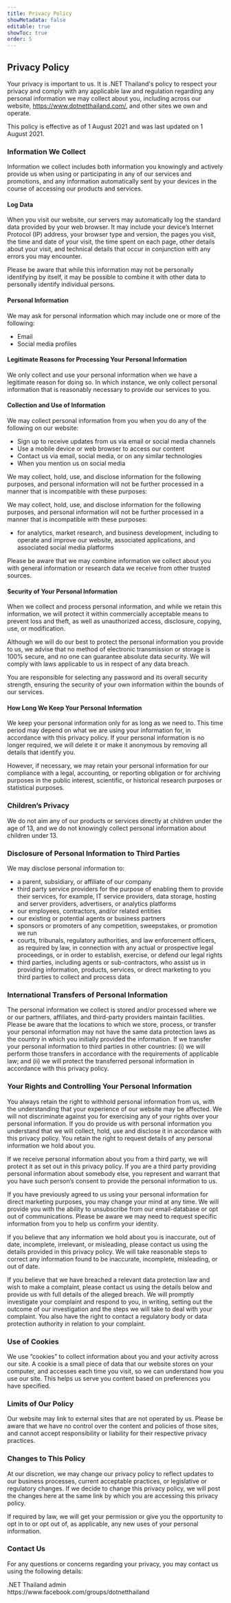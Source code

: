 ```yaml
---
title: Privacy Policy
showMetadata: false
editable: true
showToc: true
order: 5
---
```



<h2>Privacy Policy</h2>
<p>
  Your privacy is important to us. It is .NET Thailand&#39;s policy to respect your privacy and
  comply with any applicable law and regulation regarding any personal information we may collect
  about you, including across our website,
  <a href="https://www.dotnetthailand.com/">https://www.dotnetthailand.com/</a>, and other sites we
  own and operate.
</p>
<p>This policy is effective as of 1 August 2021 and was last updated on 1 August 2021.</p>
<h3>Information We Collect</h3>
<p>
  Information we collect includes both information you knowingly and actively provide us when using
  or participating in any of our services and promotions, and any information automatically sent by
  your devices in the course of accessing our products and services.
</p>
<h4>Log Data</h4>
<p>
  When you visit our website, our servers may automatically log the standard data provided by your
  web browser. It may include your device’s Internet Protocol (IP) address, your browser type and
  version, the pages you visit, the time and date of your visit, the time spent on each page, other
  details about your visit, and technical details that occur in conjunction with any errors you may
  encounter.
</p>
<p>
  Please be aware that while this information may not be personally identifying by itself, it may be
  possible to combine it with other data to personally identify individual persons.
</p>
<h4>Personal Information</h4>
<p>We may ask for personal information which may include one or more of the following:</p>
<ul>
  <li>Email</li>
  <li>Social media profiles</li>
</ul>
<h4>Legitimate Reasons for Processing Your Personal Information</h4>
<p>
  We only collect and use your personal information when we have a legitimate reason for doing so.
  In which instance, we only collect personal information that is reasonably necessary to provide
  our services to you.
</p>
<h4>Collection and Use of Information</h4>
<p>We may collect personal information from you when you do any of the following on our website:</p>
<ul>
  <li>Sign up to receive updates from us via email or social media channels</li>
  <li>Use a mobile device or web browser to access our content</li>
  <li>Contact us via email, social media, or on any similar technologies</li>
  <li>When you mention us on social media</li>
</ul>
<p>
  We may collect, hold, use, and disclose information for the following purposes, and personal
  information will not be further processed in a manner that is incompatible with these purposes:
</p>
<p>
  We may collect, hold, use, and disclose information for the following purposes, and personal
  information will not be further processed in a manner that is incompatible with these purposes:
</p>
<ul>
  <li>
    for analytics, market research, and business development, including to operate and improve our
    website, associated applications, and associated social media platforms
  </li>
</ul>
<p>
  Please be aware that we may combine information we collect about you with general information or
  research data we receive from other trusted sources.
</p>
<h4>Security of Your Personal Information</h4>
<p>
  When we collect and process personal information, and while we retain this information, we will
  protect it within commercially acceptable means to prevent loss and theft, as well as unauthorized
  access, disclosure, copying, use, or modification.
</p>
<p>
  Although we will do our best to protect the personal information you provide to us, we advise that
  no method of electronic transmission or storage is 100% secure, and no one can guarantee absolute
  data security. We will comply with laws applicable to us in respect of any data breach.
</p>
<p>
  You are responsible for selecting any password and its overall security strength, ensuring the
  security of your own information within the bounds of our services.
</p>
<h4>How Long We Keep Your Personal Information</h4>
<p>
  We keep your personal information only for as long as we need to. This time period may depend on
  what we are using your information for, in accordance with this privacy policy. If your personal
  information is no longer required, we will delete it or make it anonymous by removing all details
  that identify you.
</p>
<p>
  However, if necessary, we may retain your personal information for our compliance with a legal,
  accounting, or reporting obligation or for archiving purposes in the public interest, scientific,
  or historical research purposes or statistical purposes.
</p>
<h3>Children’s Privacy</h3>
<p>
  We do not aim any of our products or services directly at children under the age of 13, and we do
  not knowingly collect personal information about children under 13.
</p>
<h3>Disclosure of Personal Information to Third Parties</h3>
<p>We may disclose personal information to:</p>
<ul>
  <li>a parent, subsidiary, or affiliate of our company</li>
  <li>
    third party service providers for the purpose of enabling them to provide their services, for
    example, IT service providers, data storage, hosting and server providers, advertisers, or
    analytics platforms
  </li>
  <li>our employees, contractors, and/or related entities</li>
  <li>our existing or potential agents or business partners</li>
  <li>sponsors or promoters of any competition, sweepstakes, or promotion we run</li>
  <li>
    courts, tribunals, regulatory authorities, and law enforcement officers, as required by law, in
    connection with any actual or prospective legal proceedings, or in order to establish, exercise,
    or defend our legal rights
  </li>
  <li>
    third parties, including agents or sub-contractors, who assist us in providing information,
    products, services, or direct marketing to you third parties to collect and process data
  </li>
</ul>
<h3>International Transfers of Personal Information</h3>
<p>
  The personal information we collect is stored and/or processed where we or our partners,
  affiliates, and third-party providers maintain facilities. Please be aware that the locations to
  which we store, process, or transfer your personal information may not have the same data
  protection laws as the country in which you initially provided the information. If we transfer
  your personal information to third parties in other countries: (i) we will perform those transfers
  in accordance with the requirements of applicable law; and (ii) we will protect the transferred
  personal information in accordance with this privacy policy.
</p>
<h3>Your Rights and Controlling Your Personal Information</h3>
<p>
  You always retain the right to withhold personal information from us, with the understanding that
  your experience of our website may be affected. We will not discriminate against you for
  exercising any of your rights over your personal information. If you do provide us with personal
  information you understand that we will collect, hold, use and disclose it in accordance with this
  privacy policy. You retain the right to request details of any personal information we hold about
  you.
</p>
<p>
  If we receive personal information about you from a third party, we will protect it as set out in
  this privacy policy. If you are a third party providing personal information about somebody else,
  you represent and warrant that you have such person’s consent to provide the personal information
  to us.
</p>
<p>
  If you have previously agreed to us using your personal information for direct marketing purposes,
  you may change your mind at any time. We will provide you with the ability to unsubscribe from our
  email-database or opt out of communications. Please be aware we may need to request specific
  information from you to help us confirm your identity.
</p>
<p>
  If you believe that any information we hold about you is inaccurate, out of date, incomplete,
  irrelevant, or misleading, please contact us using the details provided in this privacy policy. We
  will take reasonable steps to correct any information found to be inaccurate, incomplete,
  misleading, or out of date.
</p>
<p>
  If you believe that we have breached a relevant data protection law and wish to make a complaint,
  please contact us using the details below and provide us with full details of the alleged breach.
  We will promptly investigate your complaint and respond to you, in writing, setting out the
  outcome of our investigation and the steps we will take to deal with your complaint. You also have
  the right to contact a regulatory body or data protection authority in relation to your complaint.
</p>
<h3>Use of Cookies</h3>
<p>
  We use &ldquo;cookies&rdquo; to collect information about you and your activity across our site. A
  cookie is a small piece of data that our website stores on your computer, and accesses each time
  you visit, so we can understand how you use our site. This helps us serve you content based on
  preferences you have specified.
</p>
<h3>Limits of Our Policy</h3>
<p>
  Our website may link to external sites that are not operated by us. Please be aware that we have
  no control over the content and policies of those sites, and cannot accept responsibility or
  liability for their respective privacy practices.
</p>
<h3>Changes to This Policy</h3>
<p>
  At our discretion, we may change our privacy policy to reflect updates to our business processes,
  current acceptable practices, or legislative or regulatory changes. If we decide to change this
  privacy policy, we will post the changes here at the same link by which you are accessing this
  privacy policy.
</p>
<p>
  If required by law, we will get your permission or give you the opportunity to opt in to or opt
  out of, as applicable, any new uses of your personal information.
</p>
<h3>Contact Us</h3>
<p>
  For any questions or concerns regarding your privacy, you may contact us using the following
  details:
</p>
<p>
  .NET Thailand admin<br />
  https://www.facebook.com/groups/dotnetthailand
</p>
